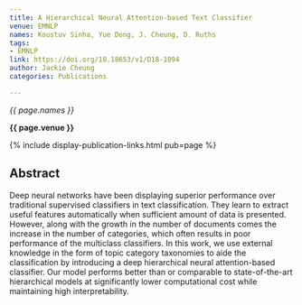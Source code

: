 ```yaml
---
title: A Hierarchical Neural Attention-based Text Classifier
venue: EMNLP
names: Koustuv Sinha, Yue Dong, J. Cheung, D. Ruths
tags:
- EMNLP
link: https://doi.org/10.18653/v1/D18-1094
author: Jackie Cheung
categories: Publications

---
```


*{{ page.names }}*

**{{ page.venue }}**

{% include display-publication-links.html pub=page %}

## Abstract

Deep neural networks have been displaying superior performance over traditional supervised classifiers in text classification. They learn to extract useful features automatically when sufficient amount of data is presented. However, along with the growth in the number of documents comes the increase in the number of categories, which often results in poor performance of the multiclass classifiers. In this work, we use external knowledge in the form of topic category taxonomies to aide the classification by introducing a deep hierarchical neural attention-based classifier. Our model performs better than or comparable to state-of-the-art hierarchical models at significantly lower computational cost while maintaining high interpretability.